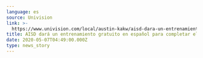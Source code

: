 ```yaml
---
language: es
source: Univision
link: >-
  https://www.univision.com/local/austin-kakw/aisd-dara-un-entrenamiento-gratuito-en-espanol-para-completar-el-censo-2020-video
title: AISD dará un entrenamiento gratuito en español para completar el Censo 2020
date: 2020-05-07T04:49:00.000Z
type: news_story
---
```


